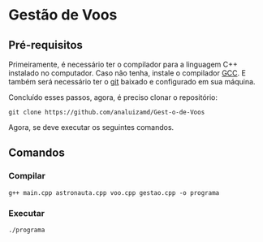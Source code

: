 # Gestão de Voos
## Pré-requisitos
Primeiramente, é necessário ter o compilador para a linguagem C++ instalado no computador. Caso não tenha, instale o compilador [GCC](https://gcc.gnu.org/).
E também será necessário ter o [git](https://git-scm.com) baixado e configurado em sua máquina.

Concluído esses passos, agora, é preciso clonar o repositório:
```
git clone https://github.com/analuizamd/Gest-o-de-Voos
```
Agora, se deve executar os seguintes comandos.

## Comandos
### Compilar
```
g++ main.cpp astronauta.cpp voo.cpp gestao.cpp -o programa

```
### Executar
```
./programa
```
